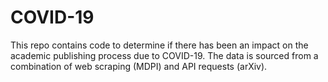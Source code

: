 # COVID-19

This repo contains code to determine if there has been an impact on the academic publishing process due to COVID-19. The data is sourced from a combination of web scraping (MDPI) and API requests (arXiv).
